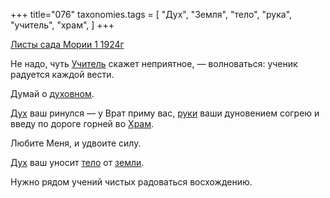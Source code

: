 +++
title="076"
taxonomies.tags = [
 "Дух",
 "Земля",
 "тело",
 "рука",
 "учитель",
 "храм",
]
+++

[Листы сада Мории 1 1924г](/agni/1924)

Не надо, чуть [Учитель](/tags/учитель) скажет неприятное, — волноваться: ученик радуется каждой вести.   

Думай о [духовном](/tags/учитель).   

[Дух](/tags/Дух) ваш ринулся — у Врат приму вас, [руки](/tags/рука) ваши дуновением согрею и введу по дороге горней во [Храм](/tags/храм).   

Любите Меня, и удвоите силу.   

[Дух](/tags/Дух) ваш уносит [тело](/tags/тело) от [земли](/tags/Земля).   

Нужно рядом учений чистых радоваться восхождению.   

